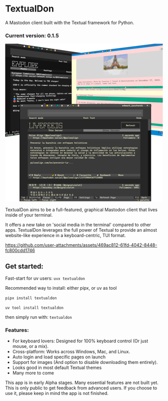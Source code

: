 # TextualDon
A Mastodon client built with the Textual framework for Python.

### Current version: 0.1.5

![Demo Image](https://raw.githubusercontent.com/edward-jazzhands/textualdon/refs/heads/master/media/graphic1.png)

TextualDon aims to be a full-featured, graphical Mastodon client that lives inside of your terminal.

It offers a new take on 'social media in the terminal' compared to other apps. 
TextualDon leverages the full power of Textual to provide an almost website-like 
experience in a keyboard-centric, TUI format.

https://github.com/user-attachments/assets/469ac812-61fd-4042-8448-fc800cdd1746

## Get started:

Fast-start for uv users:
`uvx textualdon`

Recommended way to install: either pipx, or uv as tool

`pipx install textualdon`

`uv tool install textualdon`

then simply run with: `textualdon`

### Features:

- For keyboard lovers: Designed for 100% keyboard control (Or just mouse, or a mix).
- Cross-platform: Works across Windows, Mac, and Linux.
- Auto login and load specific pages on launch
- Support for images (And option to disable downloading them entirely).
- Looks good in most default Textual themes
- Many more to come

This app is in early Alpha stages. Many essential features are not built yet.   
This is only public to get feedback from advanced users. If you choose to use it, 
please keep in mind the app is not finished.
